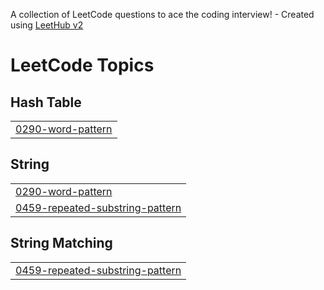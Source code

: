 A collection of LeetCode questions to ace the coding interview! - Created using [LeetHub v2](https://github.com/arunbhardwaj/LeetHub-2.0)
<!---LeetCode Topics Start-->
# LeetCode Topics
## Hash Table
|  |
| ------- |
| [0290-word-pattern](https://github.com/Sathish-21092005/LeetCode/tree/master/0290-word-pattern) |
## String
|  |
| ------- |
| [0290-word-pattern](https://github.com/Sathish-21092005/LeetCode/tree/master/0290-word-pattern) |
| [0459-repeated-substring-pattern](https://github.com/Sathish-21092005/LeetCode/tree/master/0459-repeated-substring-pattern) |
## String Matching
|  |
| ------- |
| [0459-repeated-substring-pattern](https://github.com/Sathish-21092005/LeetCode/tree/master/0459-repeated-substring-pattern) |
<!---LeetCode Topics End-->
